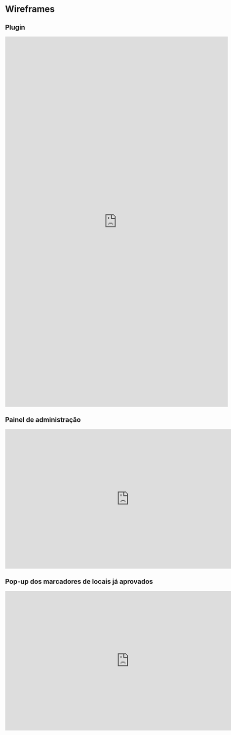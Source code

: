 # **Wireframes**

## **Plugin**
<iframe style="border: 1px solid rgba(0, 0, 0, 0.1);" width="720" height="1198" src="https://www.figma.com/embed?embed_host=share&url=https%3A%2F%2Fwww.figma.com%2Fproto%2F81177TkOOjDw813LQQHjJH%2FWireframe---formul%25C3%25A1rio%3Ftype%3Ddesign%26node-id%3D161-156%26t%3D4rZlwsCJz5CdOeFN-1%26scaling%3Dmin-zoom%26page-id%3D66%253A37%26starting-point-node-id%3D161%253A156%26mode%3Ddesign" allowfullscreen></iframe>

## **Painel de administração**
<iframe style="border: 1px solid rgba(0, 0, 0, 0.1);" width="800" height="450" src="https://www.figma.com/embed?embed_host=share&url=https%3A%2F%2Fwww.figma.com%2Fproto%2FLf16NmNzFHcF5JfwzCG5YB%2FUntitled%3Ftype%3Ddesign%26node-id%3D9-26%26t%3DUdSBbuDqL4aZvjBW-1%26scaling%3Dscale-down%26page-id%3D9%253A25%26starting-point-node-id%3D9%253A26%26mode%3Ddesign" allowfullscreen></iframe>

## **Pop-up dos marcadores de locais já aprovados**
<iframe style="border: 1px solid rgba(0, 0, 0, 0.1);" width="800" height="450" src="https://www.figma.com/embed?embed_host=share&url=https%3A%2F%2Fwww.figma.com%2Fproto%2FH5azN59yywVYXcyGFiRs6O%2FUntitled%3Ftype%3Ddesign%26node-id%3D5-3%26t%3DCsKPG91Lt0b14cgl-1%26scaling%3Dmin-zoom%26page-id%3D4%253A17%26mode%3Ddesign" allowfullscreen></iframe>